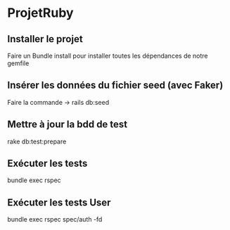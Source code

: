# ProjetRuby

## Installer le projet
Faire un Bundle install pour installer toutes les dépendances de notre gemfile

## Insérer les données du fichier seed (avec Faker)
Faire la commande -> rails db:seed

## Mettre à jour la bdd de test
rake db:test:prepare

## Exécuter les tests
bundle exec rspec

## Exécuter les tests User
bundle exec rspec spec/auth -fd
